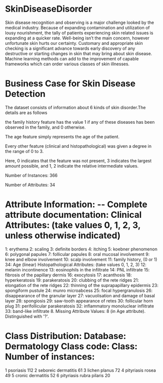 # SkinDiseaseDisorder
Skin disease recognition and observing is a major
challenge looked by the medical industry. Because of expanding
contamination and utilization of lousy nourishment, the tally of
patients experiencing skin related issues is expanding at a quicker
rate. Well-being isn’t the main concern, however unfortunate skin
hurts our certainty. Customary and appropriate skin checking is a
significant advance towards early discovery of any destructive or
starting changes in skin that may bring about skin disease.
Machine learning methods can add to the improvement of capable
frameworks which can order various classes of skin illnesses.

# Business Case for Skin Disease Detection
 

The dataset consists of information about 6 kinds of skin disorder.The details are as follows
 
the family history feature has the value 1 if any of these diseases has been observed in the family, and 0 otherwise. 
 
The age feature simply represents the age of the patient. 
 
Every other feature (clinical and histopathological) was given a degree in the range of 0 to 3. 
 
Here, 0 indicates that the feature was not present, 3 indicates the largest amount possible, and 1, 2 indicate the relative intermediate values. 
 
Number of Instances: 366 
 
Number of Attributes: 34 
 
# Attribute Information: -- Complete attribute documentation: Clinical Attributes: (take values 0, 1, 2, 3, unless otherwise indicated) 
1: erythema 
2: scaling 
3: definite borders 
4: itching 
5: koebner phenomenon 
6: polygonal papules 
7: follicular papules 
8: oral mucosal involvement 
9: knee and elbow involvement 
10: scalp involvement 
11: family history, (0 or 1) 34: Age (linear) Histopathological Attributes: (take values 0, 1, 2, 3) 
12: melanin incontinence 
13: eosinophils in the infiltrate 
14: PNL infiltrate 
15: fibrosis of the papillary dermis 
16: exocytosis 
17: acanthosis 
18: hyperkeratosis 
19: parakeratosis 
20: clubbing of the rete ridges 
21: elongation of the rete ridges 
22: thinning of the suprapapillary epidermis
23: spongiform pustule 
24: munro microabcess 
25: focal hypergranulosis 
26: disappearance of the granular layer 
27: vacuolisation and damage of basal layer 
28: spongiosis 
29: saw-tooth appearance of retes 
30: follicular horn plug 
31: perifollicular parakeratosis 
32: inflammatory monoluclear inflitrate 
33: band-like infiltrate 8. Missing Attribute Values: 8 (in Age attribute). Distinguished with '?'. 
 
# Class Distribution: Database: Dermatology Class code: Class: Number of instances: 
1 psoriasis 112 
2 seboreic dermatitis 61 
3 lichen planus 72 
4 pityriasis rosea 49 
5 cronic dermatitis 52 
6 pityriasis rubra pilaris 20 
 

